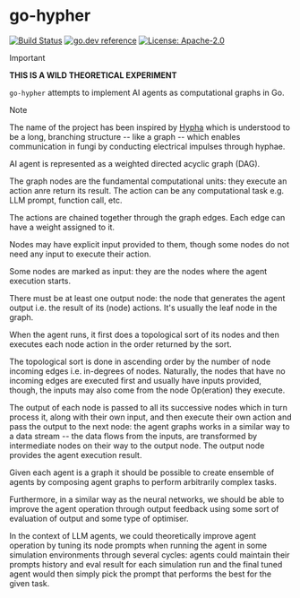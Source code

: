 # go-hypher

[![Build Status](https://github.com/milosgajdos/go-hypher/workflows/CI/badge.svg)](https://github.com/milosgajdos/go-hypher/actions?query=workflow%3ACI)
[![go.dev reference](https://img.shields.io/badge/go.dev-reference-007d9c?logo=go&logoColor=white&style=flat-square)](https://pkg.go.dev/github.com/milosgajdos/go-hypher)
[![License: Apache-2.0](https://img.shields.io/badge/License-Apache--2.0-blue.svg)](https://opensource.org/licenses/Apache-2.0)

> [!IMPORTANT]
> **THIS IS A WILD THEORETICAL EXPERIMENT**

`go-hypher` attempts to implement AI agents as computational graphs in Go.

> [!NOTE]
> The name of the project has been inspired by [Hypha](https://en.wikipedia.org/wiki/Hypha)
> which is understood to be a long, branching structure -- like a graph -- which enables
> communication in fungi by conducting electrical impulses through hyphae.

AI agent is represented as a weighted directed acyclic graph (DAG).

The graph nodes are the fundamental computational units: they execute an action anre return its result.
The action can be any computational task e.g. LLM prompt, function call, etc.

The actions are chained together through the graph edges. Each edge can have a weight assigned to it.

Nodes may have explicit input provided to them, though some nodes do not need any input to execute their action.

Some nodes are marked as input: they are the nodes where the agent execution starts.

There must be at least one output node: the node that generates the agent output i.e. the result
of its (node) actions. It's usually the leaf node in the graph.

When the agent runs, it first does a topological sort of its nodes and then executes each node action
in the order returned by the sort.

The topological sort is done in ascending order by the number of node incoming edges i.e. in-degrees of nodes.
Naturally, the nodes that have no incoming edges are executed first and usually have inputs provided, though,
the inputs may also come from the node Op(eration) they execute.

The output of each node is passed to all its successive nodes which in turn process it, along with their own
input, and then execute their own action and pass the output to the next node: the agent graphs works
in a similar way to a data stream -- the data flows from the inputs, are transformed by intermediate nodes
on their way to the output node. The output node provides the agent execution result.

Given each agent is a graph it should be possible to create ensemble of agents by composing agent graphs
to perform arbitrarily complex tasks.

Furthermore, in a similar way as the neural networks, we should be able to improve the agent operation
through output feedback using some sort of evaluation of output and some type of optimiser.

In the context of LLM agents, we could theoretically improve agent operation by tuning its node prompts
when running the agent in some simulation environments through several cycles: agents could maintain
their prompts history and eval result for each simulation run and the final tuned agent would then simply
pick the prompt that performs the best for the given task.
